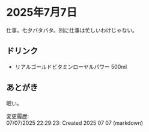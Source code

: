 # 2025年7月7日

仕事。七夕バタバタ。別に仕事は忙しいわけじゃない。

## ドリンク

- リアルゴールドビタミンローヤルパワー 500ml

## あとがき

眠い。

変更履歴:  
07/07/2025 22:29:23: Created 2025 07 07 (markdown)  
